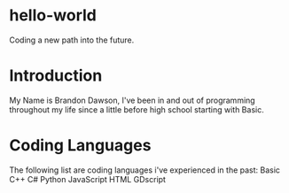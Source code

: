 # hello-world
Coding a new path into the future.
# Introduction
My Name is Brandon Dawson, I've been in and out of programming throughout my life since a little before high school starting with Basic.
# Coding Languages
The following list are coding languages i've experienced in the past:
  Basic
  C++
  C#
  Python
  JavaScript
  HTML
  GDscript
